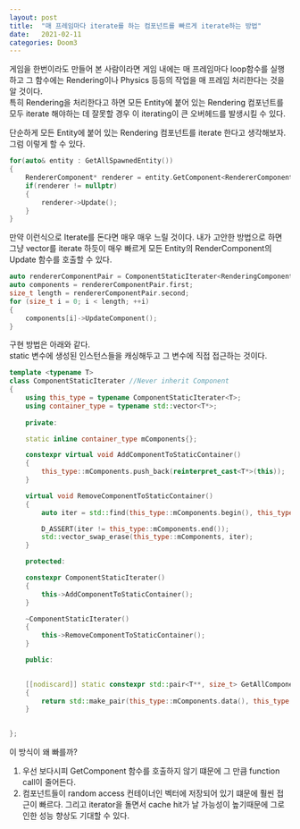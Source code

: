 ```yaml
---
layout: post
title:  "매 프레임마다 iterate를 하는 컴포넌트를 빠르게 iterate하는 방법"
date:   2021-02-11
categories: Doom3
---
```


게임을 한번이라도 만들어 본 사람이라면 게임 내에는 매 프레임마다 loop함수를 실행하고 그 함수에는 Rendering이나 Physics 등등의 작업을 매 프레임 처리한다는 것을 알 것이다.   
특히 Rendering을 처리한다고 하면 모든 Entity에 붙어 있는 Rendering 컴포넌트를 모두 iterate 해야하는 데 잘못할 경우 이 iterating이 큰 오버헤드를 발생시킬 수 있다.   

단순하게 모든 Entity에 붙어 있는 Rendering 컴포넌트를 iterate 한다고 생각해보자.    
그럼 이렇게 할 수 있다.    

```c++
for(auto& entity : GetAllSpawnedEntity())
{
	RendererComponent* renderer = entity.GetComponent<RendererComponent>();
    if(renderer != nullptr)
    {
        renderer->Update();
    }
}
```	  

만약 이런식으로 Iterate를 돈다면 매우 매우 느릴 것이다.
내가 고안한 방법으로 하면 그냥 vector를 iterate 하듯이 매우 빠르게 모든 Entity의 RenderComponent의 Update 함수를 호출할 수 있다.   

```c++   
auto rendererComponentPair = ComponentStaticIterater<RenderingComponent>::GetAllComponentsWithLayerIndex(i);
auto components = rendererComponentPair.first;
size_t length = rendererComponentPair.second;
for (size_t i = 0; i < length; ++i)
{
    components[i]->UpdateComponent();
}
```	   

구현 방법은 아래와 같다.   
static 변수에 생성된 인스턴스들을 캐싱해두고 그 변수에 직접 접근하는 것이다.   

```c++   
template <typename T>
class ComponentStaticIterater //Never inherit Component
{
    using this_type = typename ComponentStaticIterater<T>;
    using container_type = typename std::vector<T*>;
    
    private:

    static inline container_type mComponents{};

    constexpr virtual void AddComponentToStaticContainer()
    {
        this_type::mComponents.push_back(reinterpret_cast<T*>(this));
    }

    virtual void RemoveComponentToStaticContainer()
    {
        auto iter = std::find(this_type::mComponents.begin(), this_type::mComponents.end(), reinterpret_cast<T*>(this));

        D_ASSERT(iter != this_type::mComponents.end());
        std::vector_swap_erase(this_type::mComponents, iter);
    }

    protected:

    constexpr ComponentStaticIterater()
    {
        this->AddComponentToStaticContainer();
    }

    ~ComponentStaticIterater()
    {
        this->RemoveComponentToStaticContainer();
    }

    public:

            
    [[nodiscard]] static constexpr std::pair<T**, size_t> GetAllComponents()
    {
        return std::make_pair(this_type::mComponents.data(), this_type::mComponents.size());
    }

        
};
```

이 방식이 왜 빠를까?    
1. 우선 보다시피 GetComponent 함수를 호출하지 않기 떄문에 그 만큼 function call이 줄어든다.    
2. 컴포넌트들이 random access 컨테이너인 벡터에 저장되어 있기 떄문에 훨씬 접근이 빠르다. 그리고 iterator을 돌면서 cache hit가 날 가능성이 높기때문에 그로 인한 성능 향상도 기대할 수 있다.    